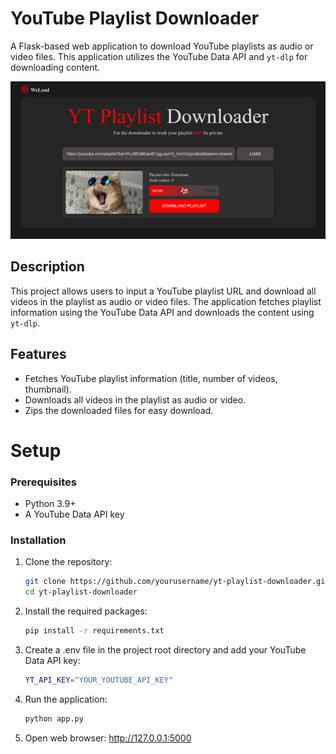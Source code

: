 # YouTube Playlist Downloader

A Flask-based web application to download YouTube playlists as audio or video files. This application utilizes the YouTube Data API and `yt-dlp` for downloading content.

<img src="https://github.com/Marti-code/yt-playlist-converter/blob/master/static/weload-desktop.jpg"/>

## Description

This project allows users to input a YouTube playlist URL and download all videos in the playlist as audio or video files. The application fetches playlist information using the YouTube Data API and downloads the content using `yt-dlp`.

## Features

- Fetches YouTube playlist information (title, number of videos, thumbnail).
- Downloads all videos in the playlist as audio or video.
- Zips the downloaded files for easy download.


# Setup

### Prerequisites

- Python 3.9+
- A YouTube Data API key

### Installation

1. Clone the repository:
   ```bash
   git clone https://github.com/yourusername/yt-playlist-downloader.git
   cd yt-playlist-downloader
2. Install the required packages:
   ```bash
   pip install -r requirements.txt
3. Create a .env file in the project root directory and add your YouTube Data API key:
   ```bash
   YT_API_KEY="YOUR_YOUTUBE_API_KEY"
4. Run the application:
   ```bash
   python app.py
5. Open web browser:
   http://127.0.0.1:5000


